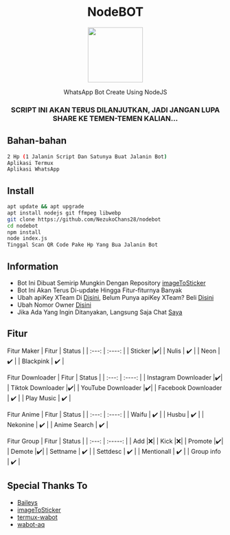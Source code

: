 <h1 align="center">NodeBOT</h1>
<div align="center">
<img src="https://encrypted-tbn0.gstatic.com/images?q=tbn:ANd9GcQVJWHWyJo2texi8bqFoFREe9vHW8AmJIeWEg&usqp=CAU" height="128" width="128"/>
</div>
<p align="center">WhatsApp Bot    Create Using NodeJS</p>
<h3 align="center">SCRIPT INI AKAN TERUS DILANJUTKAN, JADI JANGAN LUPA SHARE KE TEMEN-TEMEN KALIAN...</h3>

## Bahan-bahan
```bash
2 Hp (1 Jalanin Script Dan Satunya Buat Jalanin Bot)
Aplikasi Termux
Aplikasi WhatsApp
```

## Install
```bash
apt update && apt upgrade
apt install nodejs git ffmpeg libwebp
git clone https://github.com/NezukoChans28/nodebot
cd nodebot
npm install
node index.js
Tinggal Scan QR Code Pake Hp Yang Bua Jalanin Bot
```

## Information
- Bot Ini Dibuat Semirip Mungkin Dengan Repository [imageToSticker](https://github.com/YogaSakti/imageToSticker)
- Bot Ini Akan Terus Di-update Hingga Fitur-fiturnya Banyak
- Ubah apiKey XTeam Di [Disini](https://github.com/NezukoChans28/nodebot/blob/main/settings.json), Belum Punya apiKey XTeam? Beli [Disini](https://api.xteam.xyz)
- Ubah Nomor Owner [Disini](https://github.com/NezukoChans28/nodebot/blob/main/settings.json)
- Jika Ada Yang Ingin Ditanyakan, Langsung Saja Chat [Saya](https://wa.me/6285745351659)

## Fitur
Fitur Maker
| Fitur | Status |
| :---: | :----: |
| Sticker |✔️|
| Nulis | ✔️ |
| Neon | ✔️ |
| Blackpink | ✔️ |

Fitur Downloader
| Fitur | Status |
| :---: | :----: |
| Instagram Downloader |✔️|
| Tiktok Downloader |✔️|
| YouTube Downloader |✔️|
| Facebook Downloader | ✔️ |
| Play Music | ✔️ |

Fitur Anime
| Fitur | Status |
| :---: | :----: |
| Waifu | ✔️ |
| Husbu | ✔️ |
| Nekonine | ✔️ |
| Anime Search | ✔️ |

Fitur Group
| Fitur | Status |
| :---: | :-----: |
| Add |❌|
| Kick |❌|
| Promote |✔️|
| Demote |✔️|
| Settname | ✔️ |
| Settdesc | ✔️ |
| Mentionall | ✔️ |
| Group info | ✔️ |

## Special Thanks To
- [Baileys](https://github.com/@adiwajshing/baileys)
- [imageToSticker](https://github.com/YogaSakti/imageToSticker)
- [termux-wabot](https://github.com/MhankBarBar/termux-wabot)
- [wabot-aq](https://github.com/Nurutomo/wabot-aq)
